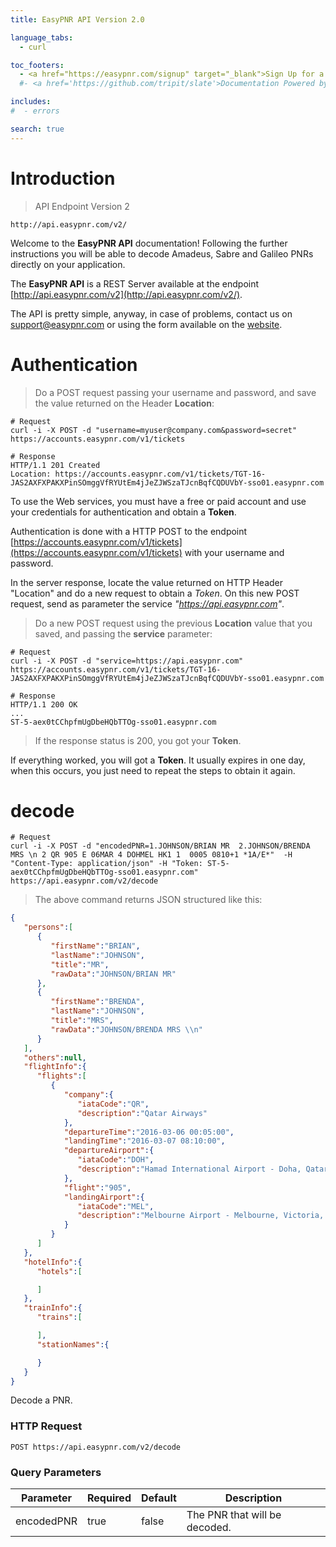 ```yaml
---
title: EasyPNR API Version 2.0

language_tabs:
  - curl

toc_footers:
  - <a href="https://easypnr.com/signup" target="_blank">Sign Up for a Developer Key</a>
  #- <a href='https://github.com/tripit/slate'>Documentation Powered by Slate</a>

includes:
#  - errors

search: true
---
```


# Introduction

> API Endpoint Version 2

```
http://api.easypnr.com/v2/
```

Welcome to the **EasyPNR API** documentation! Following the further instructions you will be able to decode Amadeus, Sabre and Galileo PNRs directly on your application.

The **EasyPNR API** is a REST Server available at the endpoint [http://api.easypnr.com/v2](http://api.easypnr.com/v2/).

The API is pretty simple, anyway, in case of problems, contact us on [support@easypnr.com](mailto:support@easypnr.com) or using the form available on the [website](http://www.easypnr.com/contact]).


# Authentication

> Do a POST request passing your username and password, and save the value returned on the Header **Location**:

```curl
# Request
curl -i -X POST -d "username=myuser@company.com&password=secret" https://accounts.easypnr.com/v1/tickets

# Response
HTTP/1.1 201 Created
Location: https://accounts.easypnr.com/v1/tickets/TGT-16-JAS2AXFXPAKXPinSOmggVfRYUtEm4jJeZJWSzaTJcnBqfCQDUVbY-sso01.easypnr.com
```
To use the Web services, you must have a free or paid account and use your credentials for authentication and obtain a **Token**.

Authentication is done with a HTTP POST to the endpoint [https://accounts.easypnr.com/v1/tickets](https://accounts.easypnr.com/v1/tickets) with your username and password.

In the server response, locate the value returned on HTTP Header "Location" and do a new request to obtain a *Token*. On this new POST request, send as parameter the service *"https://api.easypnr.com"*.

> Do a new POST request using the previous **Location** value that you saved, and passing the **service** parameter:

```curl
# Request
curl -i -X POST -d "service=https://api.easypnr.com" https://accounts.easypnr.com/v1/tickets/TGT-16-JAS2AXFXPAKXPinSOmggVfRYUtEm4jJeZJWSzaTJcnBqfCQDUVbY-sso01.easypnr.com

# Response
HTTP/1.1 200 OK
...
ST-5-aex0tCChpfmUgDbeHQbTTOg-sso01.easypnr.com
```

> If the response status is 200, you got your **Token**.

If everything worked, you will got a **Token**. It usually expires in one day, when this occurs, you just need to repeat the steps to obtain it again.

# decode

```curl
# Request
curl -i -X POST -d "encodedPNR=1.JOHNSON/BRIAN MR  2.JOHNSON/BRENDA MRS \n 2 QR 905 E 06MAR 4 DOHMEL HK1 1  0005 0810+1 *1A/E*"  -H "Content-Type: application/json" -H "Token: ST-5-aex0tCChpfmUgDbeHQbTTOg-sso01.easypnr.com" https://api.easypnr.com/v2/decode
```

> The above command returns JSON structured like this:

```json
{
   "persons":[
      {
         "firstName":"BRIAN",
         "lastName":"JOHNSON",
         "title":"MR",
         "rawData":"JOHNSON/BRIAN MR"
      },
      {
         "firstName":"BRENDA",
         "lastName":"JOHNSON",
         "title":"MRS",
         "rawData":"JOHNSON/BRENDA MRS \\n"
      }
   ],
   "others":null,
   "flightInfo":{
      "flights":[
         {
            "company":{
               "iataCode":"QR",
               "description":"Qatar Airways"
            },
            "departureTime":"2016-03-06 00:05:00",
            "landingTime":"2016-03-07 08:10:00",
            "departureAirport":{
               "iataCode":"DOH",
               "description":"Hamad International Airport - Doha, Qatar"
            },
            "flight":"905",
            "landingAirport":{
               "iataCode":"MEL",
               "description":"Melbourne Airport - Melbourne, Victoria, Australia"
            }
         }
      ]
   },
   "hotelInfo":{
      "hotels":[

      ]
   },
   "trainInfo":{
      "trains":[

      ],
      "stationNames":{

      }
   }
}
```

Decode a PNR.

### HTTP Request

`POST https://api.easypnr.com/v2/decode`

### Query Parameters

Parameter  | Required |Default | Description
---------  | ---------|------- | -----------
encodedPNR | true     |false   | The PNR that will be decoded.


<!-- aside class="success">
Remember — a happy kitten is an authenticated kitten!
</aside-->
